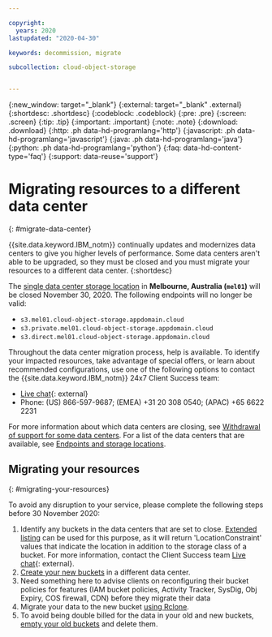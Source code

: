 ```yaml
---

copyright:
  years: 2020
lastupdated: "2020-04-30"

keywords: decommission, migrate

subcollection: cloud-object-storage


---
```

{:new_window: target="_blank"}
{:external: target="_blank" .external}
{:shortdesc: .shortdesc}
{:codeblock: .codeblock}
{:pre: .pre}
{:screen: .screen}
{:tip: .tip}
{:important: .important}
{:note: .note}
{:download: .download} 
{:http: .ph data-hd-programlang='http'} 
{:javascript: .ph data-hd-programlang='javascript'} 
{:java: .ph data-hd-programlang='java'} 
{:python: .ph data-hd-programlang='python'}
{:faq: data-hd-content-type='faq'}
{:support: data-reuse='support'}

# Migrating resources to a different data center
{: #migrate-data-center}

{{site.data.keyword.IBM_notm}} continually updates and modernizes data centers to give you higher levels of performance. Some data centers aren't able to be upgraded, so they must be closed and you must migrate your resources to a different data center.
{:shortdesc}

The [single data center storage location](/docs/cloud-object-storage?topic=cloud-object-storage-endpoints#endpoints-zone) in **Melbourne, Australia (`mel01`)** will be closed November 30, 2020. The following endpoints will no longer be valid:

- `s3.mel01.cloud-object-storage.appdomain.cloud`
- `s3.private.mel01.cloud-object-storage.appdomain.cloud`
- `s3.direct.mel01.cloud-object-storage.appdomain.cloud` 

Throughout the data center migration process, help is available. To identify your impacted resources, take advantage of special offers, or learn about recommended configurations, use one of the following options to contact the {{site.data.keyword.IBM_notm}} 24x7 Client Success team: 
  * [Live chat](https://www.ibm.com/cloud/data-centers/?focusArea=WCP%20-%20Pooled%20CSM&contactmodule){: external}
  * Phone: (US) 866-597-9687; (EMEA) +31 20 308 0540; (APAC) +65 6622 2231

For more information about which data centers are closing, see [Withdrawal of support for some data centers](/docs/get-support?topic=get-support-dc-migrate). For a list of the data centers that are available, see [Endpoints and storage locations](/docs/services/cloud-object-storage?topic=cloud-object-storage-endpoints).

## Migrating your resources
{: #migrating-your-resources}
 
To avoid any disruption to your service, please complete the following steps before 30 November 2020: 

1. Identify any buckets in the data centers that are set to close. [Extended listing](/docs/cloud-object-storage?topic=cloud-object-storage-compatibility-api-bucket-operations#compatibility-api-list-buckets-extended) can be used for this purpose, as it will return 'LocationConstraint' values that indicate the location in addition to the storage class of a bucket. For more information, contact the Client Success team [Live chat](https://www.ibm.com/cloud/data-centers/?focusArea=WCP%20-%20Pooled%20CSM&contactmodule){: external}. 
2. [Create your new buckets](/docs/cloud-object-storage?topic=cloud-object-storage-getting-started#gs-create-buckets) in a different data center. 
3. Need something here to advise clients on reconfiguring their bucket policies for features (IAM bucket policies, Activity Tracker, SysDig, Obj Expiry, COS firewall, CDN) before they migrate their data
4. Migrate your data to the new bucket [using Rclone](https://cloud.ibm.com/docs/services/cloud-object-storage?topic=cloud-object-storage-region-copy).
5. To avoid being double billed for the data in your old and new buckets, [empty your old buckets](/docs/basics?topic=cloud-object-storage-deleting-multiple-objects-patterns) and delete them. 





